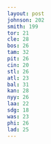 ```yaml
---
layout: post
johnson: 202
smith: 199
tor: 21
cle: 28
bos: 26
tam: 32
pit: 26
cin: 20
stl: 26
atl: 23
bal: 31
kan: 28
nyy: 26
laa: 22
sdg: 18
was: 23
phi: 26
lad: 25
---
```

